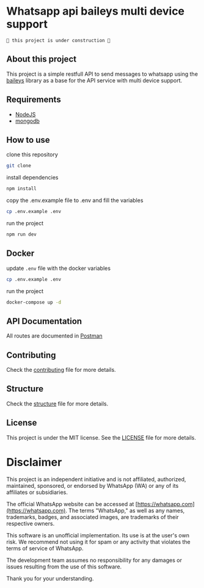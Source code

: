 # Whatsapp api baileys multi device support

```
🚧 this project is under construction 🚧
```

## About this project

This project is a simple restfull API to send messages to whatsapp using the [baileys]() library as a base for the API service with multi device support.

## Requirements
- [NodeJS](https://nodejs.org/en/)
- [mongodb](https://www.mongodb.com/)

## How to use
clone this repository
```bash
git clone
```
install dependencies
```bash
npm install
```
copy the .env.example file to .env and fill the variables
```bash
cp .env.example .env
```

run the project
```bash
npm run dev
```

## Docker
update `.env` file with the docker variables
```bash
cp .env.example .env
```
run the project
```bash
docker-compose up -d
```

## API Documentation
All routes are documented in [Postman](https://documenter.getpostman.com/view/12962977/Tz5qZK8z)

## Contributing
Check the [contributing](CONTRIBUTING.md) file for more details.

## Structure
Check the [structure](STRUCTURE.md) file for more details.

## License
This project is under the MIT license. See the [LICENSE](LICENSE.md) file for more details.

# Disclaimer
This project is an independent initiative and is not affiliated, authorized, maintained, sponsored, or endorsed by WhatsApp (WA) or any of its affiliates or subsidiaries.

The official WhatsApp website can be accessed at [https://whatsapp.com](https://whatsapp.com). The terms "WhatsApp," as well as any names, trademarks, badges, and associated images, are trademarks of their respective owners.

This software is an unofficial implementation. Its use is at the user's own risk. We recommend not using it for spam or any activity that violates the terms of service of WhatsApp.

The development team assumes no responsibility for any damages or issues resulting from the use of this software.

Thank you for your understanding.
